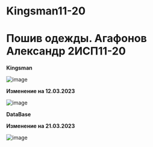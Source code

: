 # Kingsman11-20


<h1> Пошив одежды. Агафонов Александр 2ИСП11-20 </h1>


<b> Kingsman </b>

![image](https://user-images.githubusercontent.com/93195326/224111618-68f7e7d6-900c-48fc-8f4e-6750ec792f53.png)


<b> Изменение на 12.03.2023 </b>


![image](https://user-images.githubusercontent.com/93195326/224715321-120d0109-f5b0-4f35-a006-712b08170eea.png)


<b> DataBase </b>


<b> Изменение на 21.03.2023 </b>


![image](https://user-images.githubusercontent.com/93195326/226739473-51654e32-4bf0-483f-a852-bc3ebfeca77c.png)
